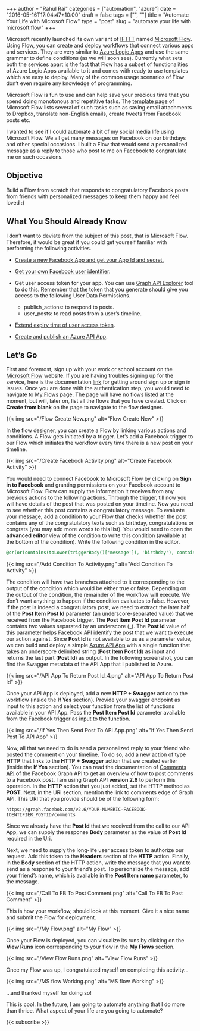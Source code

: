 ﻿+++
author = "Rahul Rai"
categories = ["automation", "azure"]
date = "2016-05-16T17:04:47+10:00"
draft = false
tags = ["", ""]
title = "Automate Your Life with Microsoft Flow"
type = "post"
slug = "automate your life with microsoft flow"
+++

Microsoft recently launched its own variant of [IFTTT](https://ifttt.com/) named [Microsoft Flow](https://flow.microsoft.com). Using Flow, you can create and deploy workflows that connect various apps and services. They are very similar to [Azure Logic Apps](/post/adding-business-logic-to-azure-logic-app-with-azure-api-app) and use the same grammar to define conditions (as we will soon see). Currently what sets both the services apart is the fact that Flow has a subset of functionalities of Azure Logic Apps available to it and comes with ready to use templates which are easy to deploy. Many of the common usage scenarios of Flow don’t even require any knowledge of programming.

Microsoft Flow is fun to use and can help save your precious time that you spend doing monotonous and repetitive tasks. The [template page](https://flow.microsoft.com/en-us/templates/) of Microsoft Flow lists several of such tasks such as saving email attachments to Dropbox, translate non-English emails, create tweets from Facebook posts etc.

I wanted to see if I could automate a bit of my social media life using Microsoft Flow. We all get many messages on Facebook on our birthdays and other special occasions. I built a Flow that would send a personalized message as a reply to those who post to me on Facebook to congratulate me on such occasions.

## Objective

Build a Flow from scratch that responds to congratulatory Facebook posts from friends with personalized messages to keep them happy and feel loved :)

## What You Should Already Know

I don’t want to deviate from the subject of this post, that is Microsoft Flow. Therefore, it would be great if you could get yourself familiar with performing the following activities.

*   [Create a new Facebook App and get your App Id and secret.](https://developers.facebook.com/docs/apps/register)
*   [Get your own Facebook user identifier](http://findmyfbid.com/).
*   Get user access token for your app. You can use [Graph API Explorer](https://developers.facebook.com/tools/explorer/) tool to do this. Remember that the token that you generate should give you access to the following User Data Permissions.
	*   publish_actions: to respond to posts.
	*   user_posts: to read posts from a user’s timeline.

*   [Extend expiry time of user access token](https://developers.facebook.com/docs/facebook-login/access-tokens/expiration-and-extension).
*   [Create and publish an Azure API App](https://azure.microsoft.com/en-us/documentation/articles/app-service-api-dotnet-get-started/).

## Let’s Go

First and foremost, sign up with your work or school account on the [Microsoft Flow](https://flow.microsoft.com/) website. If you are having troubles signing up for the service, here is the documentation [link](https://flow.microsoft.com/en-us/documentation/sign-up-sign-in/) for getting around sign up or sign in issues. Once you are done with the authentication step, you would need to navigate to [My Flows](https://flow.microsoft.com/manage/flows) page. The page will have no flows listed at the moment, but will, later on, list all the flows that you have created. Click on **Create from blank** on the page to navigate to the flow designer.

{{< img src="/Flow Create New.png" alt="Flow Create New" >}}

In the flow designer, you can create a Flow by linking various actions and conditions. A Flow gets initiated by a trigger. Let’s add a Facebook trigger to our Flow which initiates the workflow every time there is a new post on your timeline.

{{< img src="/Create Facebook Activity.png" alt="Create Facebook Activity" >}}

You would need to connect Facebook to Microsoft Flow by clicking on **Sign in to Facebook** and granting permissions on your Facebook account to Microsoft Flow. Flow can supply the information it receives from any previous actions to the following actions. Through the trigger, till now you will have details of the post that was posted on your timeline. Now you need to see whether this post contains a congratulatory message. To evaluate your message, add a condition to your Flow that checks whether the post contains any of the congratulatory texts such as birthday, congratulations or congrats (you may add more words to this list). You would need to open the **advanced editor** view of the condition to write this condition (available at the bottom of the condition). Write the following condition in the editor.

~~~SQL
@or(or(contains(toLower(triggerBody()['message']), 'birthday'), contains(toLower(triggerBody()['message']), 'congratulations')), contains(toLower(triggerBody()['message']), 'congrats'))
~~~

{{< img src="/Add Condition To Activity.png" alt="Add Condition To Activity" >}}

The condition will have two branches attached to it corresponding to the output of the condition which would be either true or false. Depending on the output of the condition, the remainder of the workflow will execute. We don’t want anything to happen if the condition evaluates to false. However, if the post is indeed a congratulatory post, we need to extract the later half of the **Post Item Post Id** parameter (an underscore-separated value) that we received from the Facebook trigger. The **Post Item Post Id** parameter contains two values separated by an underscore (_). The **Post Id** value of this parameter helps Facebook API identify the post that we want to execute our action against. Since **Post Id** is not available to us as a parameter value, we can build and deploy a simple [Azure API App](https://azure.microsoft.com/en-us/documentation/articles/app-service-api-dotnet-get-started/) with a single function that takes an underscore delimited string (**Post Item Post Id**) as input and returns the last part (**Post Id**) as output. In the following screenshot, you can find the Swagger metadata of the API App that I published to Azure.

{{< img src="/API App To Return Post Id_4.png" alt="API App To Return Post Id" >}}

Once your API App is deployed, add a new **HTTP + Swagger** action to the workflow (inside the **If Yes** section). Provide your swagger endpoint as input to this action and select your function from the list of functions available in your API App. Pass the **Post Item Post Id** parameter available from the Facebook trigger as input to the function.

{{< img src="/If Yes Then Send Post To API App.png" alt="If Yes Then Send Post To API App" >}}

Now, all that we need to do is send a personalized reply to your friend who posted the comment on your timeline. To do so, add a new action of type **HTTP** that links to the **HTTP + Swagger** action that we created earlier (inside the **If Yes** section). You can read the documentation of [Comments API](https://developers.facebook.com/docs/graph-api/reference/v2.6/object/comments/) of the Facebook Graph API to get an overview of how to post comments to a Facebook post. I am using Graph API **version 2.6** to perform this operation. In the **HTTP** action that you just added, set the HTTP method as **POST**. Next, in the URI section, mention the link to comments edge of Graph API. This URI that you provide should be of the following form:

`https://graph.facebok.com/v2.6/YOUR-NUMERIC-FACEBOOK-IDENTIFIER_POSTID/comments`

Since we already have the **Post Id** that we received from the call to our API App, we can supply the response **Body** parameter as the value of **Post Id** required in the Uri.

Next, we need to supply the long-life user access token to authorize our request. Add this token to the **Headers** section of the **HTTP** action. Finally, in the **Body** section of the HTTP action, write the message that you want to send as a response to your friend’s post. To personalize the message, add your friend’s name, which is available in the **Post Item name** parameter, to the message.

{{< img src="/Call To FB To Post Comment.png" alt="Call To FB To Post Comment" >}}

This is how your workflow, should look at this moment. Give it a nice name and submit the Flow for deployment.

{{< img src="/My Flow.png" alt="My Flow" >}}

Once your Flow is deployed, you can visualize its runs by clicking on the **View Runs** icon corresponding to your flow in the **My Flows** section.

{{< img src="/View Flow Runs.png" alt="View Flow Runs" >}}

Once my Flow was up, I congratulated myself on completing this activity…

{{< img src="/MS flow Working.png" alt="MS flow Working" >}}

…and thanked myself for doing so!

This is cool. In the future, I am going to automate anything that I do more than thrice. What aspect of your life are you going to automate?

{{< subscribe >}}